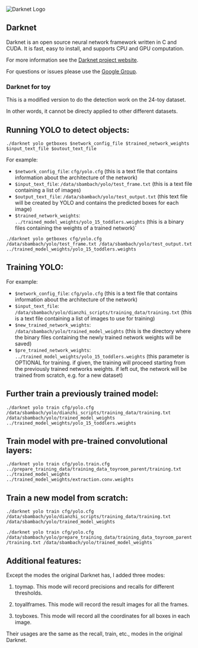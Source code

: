 ![Darknet Logo](http://pjreddie.com/media/files/darknet-black-small.png)

## Darknet

Darknet is an open source neural network framework written in C and CUDA. It is fast, easy to install, and supports CPU and GPU computation.

For more information see the [Darknet project website](http://pjreddie.com/darknet).

For questions or issues please use the [Google Group](https://groups.google.com/forum/#!forum/darknet).

### Darknet for toy

This is a modified version to do the detection work on the 24-toy dataset.

In other words, it cannot be directy applied to other different datasets.

## Running YOLO to detect objects:

`./darknet yolo getboxes $network_config_file $trained_network_weights $input_text_file $outout_text_file`

For example:

- `$network_config_file`: `cfg/yolo.cfg` (this is a text file that contains information about the architecture of the network)
- `$input_text_file`: `/data/sbambach/yolo/test_frame.txt` (this is a text file containing a list of images)
- `$output_text_file`: `/data/sbambach/yolo/test_output.txt` (this text file will be created by YOLO and contains the predicted boxes for each image)
- `$trained_network_weights`: `../trained_model_weights/yolo_15_toddlers.weights` (this is a binary files containing the weights of a trained network)`

`./darknet yolo getboxes cfg/yolo.cfg /data/sbambach/yolo/test_frame.txt /data/sbambach/yolo/test_output.txt ../trained_model_weights/yolo_15_toddlers.weights`


## Training YOLO:

For example:

- `$network_config_file`: `cfg/yolo.cfg` (this is a text file that contains information about the architecture of the network)
- `$input_text_file`: `/data/sbambach/yolo/dianzhi_scripts/training_data/training.txt` (this is a text file containing a list of images to use for training)
- `$new_trained_network_weights`: `/data/sbambach/yolo/trained_model_weights` (this is the directory where the binary files containing the newly trained network weights will be saved)
- `$pre_trained_network_weights`: `../trained_model_weights/yolo_15_toddlers.weights` (this parameter is OPTIONAL for training. if given, the training will proceed starting from the previously trained networks weights. if left out, the network will be trained from scratch, e.g. for a new dataset)

## Further train a previously trained model:

`./darknet yolo train cfg/yolo.cfg /data/sbambach/yolo/dianzhi_scripts/training_data/training.txt /data/sbambach/yolo/trained_model_weights ../trained_model_weights/yolo_15_toddlers.weights`

## Train model with pre-trained convolutional layers:

`./darknet yolo train cfg/yolo.train.cfg ../prepare_training_data/training_data_toyroom_parent/training.txt ../trained_model_weights ../trained_model_weights/extraction.conv.weights`

## Train a new model from scratch:

`./darknet yolo train cfg/yolo.cfg /data/sbambach/yolo/dianzhi_scripts/training_data/training.txt /data/sbambach/yolo/trained_model_weights`


`./darknet yolo train cfg/yolo.cfg /data/sbambach/yolo/prepare_training_data/training_data_toyroom_parent/training.txt /data/sbambach/yolo/trained_model_weights`

## Additional features: 

Except the modes the original Darknet has, I added three modes:

1. toymap. This mode will record precisions and recalls for different thresholds.

2. toyallframes. This mode will record the result images for all the frames.

3. toyboxes. This mode will record all the coordinates for all boxes in each image.

Their usages are the same as the recall, train, etc., modes in the original Darknet.


